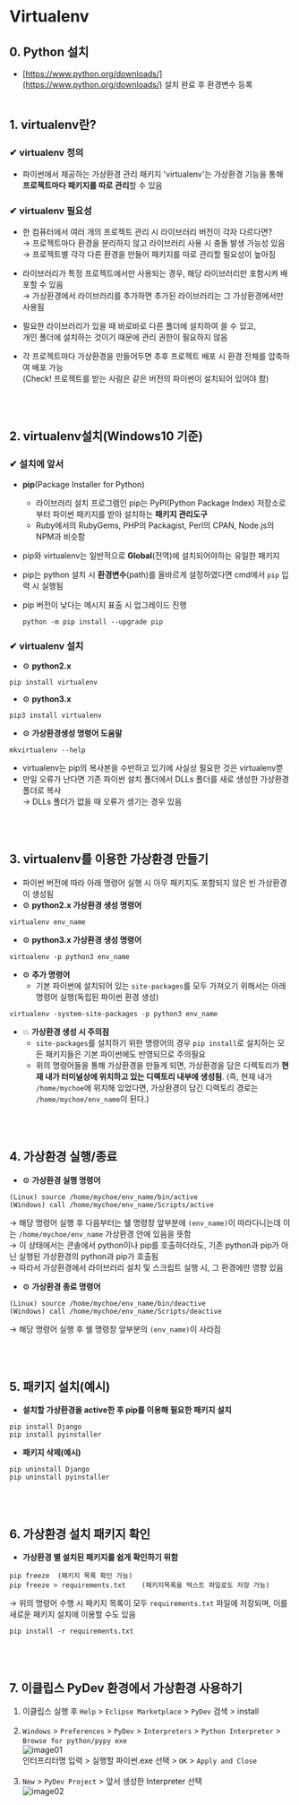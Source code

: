 # Virtualenv

## 0. Python 설치
* [https://www.python.org/downloads/](https://www.python.org/downloads/) 설치 완료 후 환경변수 등록
<br /><br />



## 1. virtualenv란?
### ✔ virtualenv 정의
  * 파이썬에서 제공하는 가상환경 관리 패키지 'virtualenv'는 가상환경 기능을 통해 **프로젝트마다 패키지를 따로 관리**할 수 있음

### ✔ virtualenv 필요성
  * 한 컴퓨터에서 여러 개의 프로젝트 관리 시 라이브러리 버전이 각자 다르다면?<br />
    → 프로젝트마다 환경을 분리하지 않고 라이브러리 사용 시 충돌 발생 가능성 있음<br />
    → 프로젝트별 각각 다른 환경을 만들어 패키지를 따로 관리할 필요성이 높아짐<br />
  
  * 라이브러리가 특정 프로젝트에서만 사용되는 경우, 해당 라이브러리만 포함시켜 배포할 수 있음<br />
    → 가상환경에서 라이브러리를 추가하면 추가된 라이브러리는 그 가상환경에서만 사용됨
    
  * 필요한 라이브러리가 있을 때 바로바로 다른 폴더에 설치하여 쓸 수 있고, <br />
  개인 폴더에 설치하는 것이기 때문에 관리 권한이 필요하지 않음
  
  * 각 프로젝트마다 가상환경을 만들어두면 추후 프로젝트 배포 시 환경 전체를 압축하여 배포 가능<br />
    (Check! 프로젝트를 받는 사람은 같은 버전의 파이썬이 설치되어 있어야 함)
    
    
    
<br /><br />
## 2. virtualenv설치(Windows10 기준)
### ✔ 설치에 앞서
  * **pip**(Package Installer for Python)
    * 라이브러리 설치 프로그램인 pip는 PyPI(Python Package Index) 저장소로부터 파이썬 패키지를 받아 설치하는 **패키지 관리도구**
    * Ruby에서의 RubyGems, PHP의 Packagist, Perl의 CPAN, Node.js의 NPM과 비슷함

  * pip와 virtualenv는 일반적으로 **Global**(전역)에 설치되어야하는 유일한 패키지
  * pip는 python 설치 시 **환경변수**(path)를 올바르게 설정하였다면 cmd에서 `pip` 입력 시 실행됨
  * pip 버전이 낮다는 메시지 표출 시 업그레이드 진행
    ```console
    python -m pip install --upgrade pip
    ```
    
### ✔ virtualenv 설치
* ⚙ **python2.x**
```console
pip install virtualenv
```


* ⚙ **python3.x**
```console
pip3 install virtualenv
```


* ⚙ **가상환경생성 명령어 도움말**
```console
mkvirtualenv --help
```
* virtualenv는 pip의 복사본을 수반하고 있기에 사실상 필요한 것은 virtualenv뿐
* 만일 오류가 난다면 기존 파이썬 설치 폴더에서 DLLs 폴더를 새로 생성한 가상환경 폴더로 복사<br />
  → DLLs 폴더가 없을 때 오류가 생기는 경우 있음
  
  
  
<br /><br />
## 3. virtualenv를 이용한 가상환경 만들기
* 파이썬 버전에 따라 아래 명령어 실행 시 아무 패키지도 포함되지 않은 빈 가상환경이 생성됨
* ⚙ **python2.x 가상환경 생성 명령어**
```console
virtualenv env_name
```

* ⚙ **python3.x 가상환경 생성 명령어**
```console
virtualenv -p python3 env_name
```

* ⚙ **추가 명령어**
  * 기본 파이썬에 설치되어 있는 `site-packages`를 모두 가져오기 위해서는 아래 명령어 실행(독립된 파이썬 환경 생성)
```console
virtualenv -system-site-packages -p python3 env_name
```

* 💥  **가상환경 생성 시 주의점**
  * `site-packages`를 설치하기 위한 명령어의 경우 `pip install`로 설치하는 모든 패키지들은 기본 파이썬에도 반영되므로 주의필요
  * 위의 명령어들을 통해 가상환경을 만들게 되면, 가상환경을 담은 디렉토리가 **현재 내가 터미널상에 위치하고 있는 디렉토리 내부에 생성됨**.
  (즉, 현재 내가 `/home/mychoe`에 위치해 있었다면, 가상환경이 담긴 디렉토리 경로는 `/home/mychoe/env_name`이 된다.)
  
  
  
  
<br /><br />
## 4. 가상환경 실행/종료
* ⚙ **가상환경 실행 명령어**
```console
(Linux) source /home/mychoe/env_name/bin/active
(Windows) call /home/mychoe/env_name/Scripts/active
```
→ 해당 명령어 실행 후 다음부터는 쉘 명령창 앞부분에 `(env_name)`이 따라다니는데 이는 `/home/mychoe/env_name` 가상환경 안에 있음을 뜻함<br/>
→ 이 상태에서는 콘솔에서 python이나 pip를 호출하더라도, 기존 python과 pip가 아닌 실행된 가상환경의 python과 pip가 호출됨<br/>
→ 따라서 가상환경에서 라이브러리 설치 및 스크립트 실행 시, 그 환경에만 영향 있음

* ⚙ **가상환경 종료 명령어**
```console
(Linux) source /home/mychoe/env_name/bin/deactive
(Windows) call /home/mychoe/env_name/Scripts/deactive
```
→ 해당 명령어 실행 후 쉘 명령창 앞부분의 `(env_name)`이 사라짐




<br /><br />
## 5. 패키지 설치(예시)
* **설치할 가상환경을 active한 후 pip를 이용해 필요한 패키지 설치**
```console
pip install Django
pip install pyinstaller
```

* **패키지 삭제(예시)**
```console
pip uninstall Django
pip uninstall pyinstaller
```




<br /><br />
## 6. 가상환경 설치 패키지 확인
* **가상환경 별 설치된 패키지를 쉽게 확인하기 위함**
```console
pip freeze  (패키지 목록 확인 가능)
pip freeze > requirements.txt    (패키지목록을 텍스트 파일로도 저장 가능)
```
→ 위의 명령어 수행 시 패키지 목록이 모두 `requirements.txt` 파일에 저장되며, 이를 새로운 패키지 설치에 이용할 수도 있음
```console
pip install -r requirements.txt
```



<br /><br />
## 7. 이클립스 PyDev 환경에서 가상환경 사용하기
1. 이클립스 실행 후 `Help` > `Eclipse Marketplace` > `PyDev` 검색 > install<br/><br/>
2. `Windows` > `Preferences` > `PyDev` > `Interpreters` > `Python Interpreter` > `Browse for python/pypy exe`<br/>
![image01](https://user-images.githubusercontent.com/54934681/103770222-fe684800-5068-11eb-9dd2-41e59289e884.png)
<br/>인터프리터명 입력 > 실행할 파이썬.exe 선택 > `OK` > `Apply and Close`<br/><br/>
3. `New` > `PyDev Project` > 앞서 생성한 Interpreter 선택<br/>
![image02](https://user-images.githubusercontent.com/54934681/103770523-7d5d8080-5069-11eb-887b-245ef44b626c.png)

